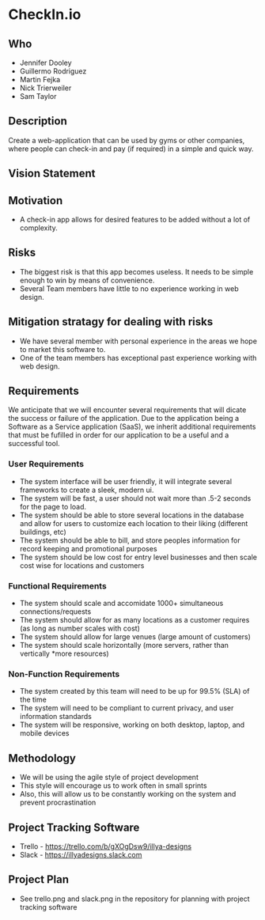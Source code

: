 # CheckIn.io
## Who
+ Jennifer Dooley
+ Guillermo Rodriguez
+ Martin Fejka
+ Nick Trierweiler
+ Sam Taylor

## Description
Create a web-application that can be used by gyms or other companies, where people can check-in and pay (if required) in a simple and quick way.

## Vision Statement

## Motivation
+ A check-in app allows for desired features to be added without a lot of complexity.

## Risks
+ The biggest risk is that this app becomes useless. It needs to be simple enough to win by means of convenience.
+ Several Team members have little to no experience working in web design.

## Mitigation stratagy for dealing with risks
+ We have several member with personal experience in the areas we hope to market this software to.
+ One of the team members has exceptional past experience working with web design.

## Requirements
We anticipate that we will encounter several requirements that will dicate the success or failure of the application. Due to the application being a Software as a Service application (SaaS), we inherit additional requirements that must be fufilled in order for our application to be a useful and a successful tool.

### User Requirements
+ The system interface will be user friendly, it will integrate several frameworks to create a sleek, modern ui.
+ The system will be fast, a user should not wait more than .5-2 seconds for the page to load.
+ The system should be able to store several locations in the database and allow for users to customize each location to their liking (different buildings, etc)
+ The system should be able to bill, and store peoples information for record keeping and promotional purposes
+ The system should be low cost for entry level businesses and then scale cost wise for locations and customers

### Functional Requirements
+ The system should scale and accomidate 1000+ simultaneous connections/requests
+ The system should allow for as many locations as a customer requires (as long as number scales with cost)
+ The system should allow for large venues (large amount of customers)
+ The system should scale horizontally (more servers, rather than vertically *more resources)

### Non-Function Requirements
+ The system created by this team will need to be up for 99.5% (SLA) of the time
+ The system will need to be compliant to current privacy, and user information standards
+ The system will be responsive, working on both desktop, laptop, and mobile devices

## Methodology
+ We will be using the agile style of project development
+ This style will encourage us to work often in small sprints
+ Also, this will allow us to be constantly working on the system and prevent procrastination

## Project Tracking Software
+ Trello - https://trello.com/b/gXOgDsw9/illya-designs
+ Slack - https://illyadesigns.slack.com

## Project Plan
+ See trello.png and slack.png in the repository for planning with project tracking software
